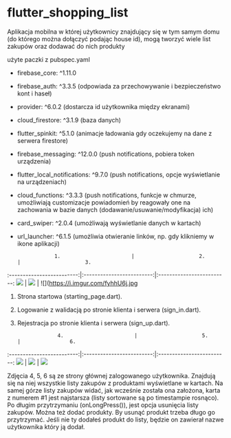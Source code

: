 # flutter_shopping_list

Aplikacja mobilna w której użytkownicy znajdujący się w tym samym domu (do którego można dołączyć podając house id), mogą tworzyć wiele list zakupów oraz dodawać do nich produkty


  użyte paczki z pubspec.yaml
  - firebase_core: ^1.11.0 
  - firebase_auth: ^3.3.5 (odpowiada za przechowywanie i bezpieczeństwo kont i haseł)
  - provider: ^6.0.2  (dostarcza id użytkownika między ekranami)
  - cloud_firestore: ^3.1.9 (baza danych)
  - flutter_spinkit: ^5.1.0 (animacje ładowania gdy oczekujemy na dane z serwera firestore)
  - firebase_messaging: ^12.0.0 (push notifications, pobiera token urządzenia)
  - flutter_local_notifications: ^9.7.0 (push notifications, opcje wyświetlanie na urządzeniach)
  - cloud_functions: ^3.3.3 (push notifications, funkcje w chmurze, umożliwiają customizacje powiadomień by reagowały one na zachowania w bazie danych               (dodawanie/usuwanie/modyfikacja) ich)
  - card_swiper: ^2.0.4 (umożliwają wyświetlanie danych w kartach)
  - url_launcher: ^6.1.5 (umożliwia otwieranie linków, np. gdy klikniemy w ikone aplikacji)


                    1.                       |                     2.                      |                     3.
:-------------------------:|:-------------------------:|:-------------------------:
![](https://i.imgur.com/xoS3q4e.jpg)   |  ![](https://i.imgur.com/bXCPynl.jpg)   |  ![](https://i.imgur.com/fyhhU6j.jpg

1. Strona startowa (starting_page.dart).
2. Logowanie z walidacją po stronie klienta i serwera (sign_in.dart).         
3. Rejestracja po stronie klienta  i serwera (sign_up.dart).


                    4.                       |                     5.                      |                6.
:-------------------------:|:-------------------------:|:-------------------------:
![](https://i.imgur.com/PFlcP3S.jpg)         |   ![](https://i.imgur.com/Hev47PH.jpg)      |   ![](https://i.imgur.com/Hev47PH.jpg) 

Zdjęcia 4, 5, 6 są ze strony głównej zalogowanego użytkownika. Znajdują się na niej wszystkie listy zakupów z produktami wyświetlane w kartach.
Na samej górze listy zakupów widać, jak wcześnie została ona założona, karta z numerem #1 jest najstarsza (listy sortowane są po timestampie rosnąco).
Po długim przytrzymaniu (onLongPress()), jest opcja usunięcia listy zakupów. Można też dodać produkty. By usunąć produkt trzeba długo go przytrzymać.
Jeśli nie ty dodałeś produkt do listy, będzie on zawierał nazwe użytkownika który ją dodał.




